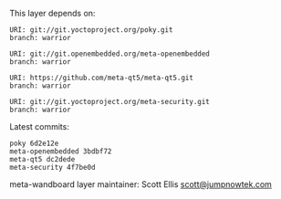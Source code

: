 This layer depends on:

    URI: git://git.yoctoproject.org/poky.git
    branch: warrior

    URI: git://git.openembedded.org/meta-openembedded
    branch: warrior

    URI: https://github.com/meta-qt5/meta-qt5.git
    branch: warrior

    URI: git://git.yoctoproject.org/meta-security.git
    branch: warrior

Latest commits:

    poky 6d2e12e
    meta-openembedded 3bdbf72
    meta-qt5 dc2dede
    meta-security 4f7be0d

meta-wandboard layer maintainer: Scott Ellis <scott@jumpnowtek.com>
